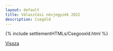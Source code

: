 ```yaml
---
layout: default
title: Választási névjegyzék 2022
description: Csegöld
---
```


{% include settlementHTMLs/Csegooxld.html %}

[Vissza](../)
